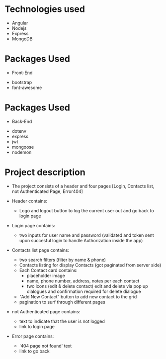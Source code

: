 # Technologies used
- Angular
- Nodejs
- Express
- MongoDB

# Packages Used
* Front-End
- bootstrap
- font-awesome

# Packages Used
* Back-End
- dotenv
- express
- jwt
- mongoose
- nodemon


# Project description
* The project consists of a header and four pages [Login, Contacts list, not Authenticated Page, Error404] 

- Header contains: 
    - Logo and logout button to log the current user out and go back to login page
    
- Login page contains:
    - two inputs for user name and password (validated and token sent upon succesful login to handle Authorization inside the app)

- Contacts list page contains:
    - two search filters (filter by name & phone) 
    - Contacts listing for display Contacts (got paginated from server side)
    - Each Contact card contains:
        - placeholder image 
        - name, phone number, address, notes per each contact
        - two icons (edit & delete contact) edit and delete via pop up dialogues and confirmation required for delete dialogue
    - "Add New Contact" button to add new contact to the grid
    - pagination to surf through different pages 

- not Authenticated page contains:
    - text to indicate that the user is not logged 
    - link to login page

- Error page contains:
    - '404 page not found' text 
    - link to go back